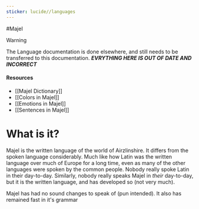 ```yaml
---
sticker: lucide//languages
---
```

#Majel

> [!warning] 
> The Language documentation is done elsewhere, and still needs to be transferred to this documentation. __*EVRYTHING HERE IS OUT OF DATE AND INCORRECT*__

#### Resources
* [[Majel Dictionary]]
* [[Colors in Majel]]
* [[Emotions in Majel]]
* [[Sentences in Majel]]

# What is it?
Majel is the written language of the world of Airzlinshire. It differs from the spoken language considerably. Much like how Latin was the written language over much of Europe for a long time, even as many of the other languages were spoken by the common people. Nobody really spoke Latin in their day-to-day. Similarly, nobody really speaks Majel in *their* day-to-day, but it is the written language, and has developed so (not very much).

Majel has had no sound changes to speak of (pun intended). It also has remained fast in it's grammar

